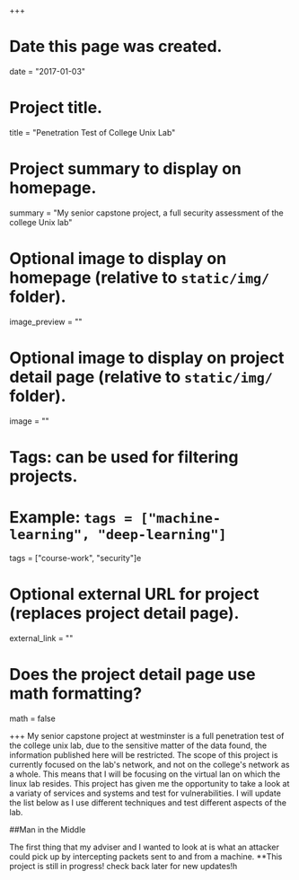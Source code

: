 +++
# Date this page was created.
date = "2017-01-03"

# Project title.
title = "Penetration Test of College Unix Lab"

# Project summary to display on homepage.
summary = "My senior capstone project, a full security assessment of the college Unix lab" 

# Optional image to display on homepage (relative to `static/img/` folder).
image_preview = ""

# Optional image to display on project detail page (relative to `static/img/` folder).
image = ""

# Tags: can be used for filtering projects.
# Example: `tags = ["machine-learning", "deep-learning"]`
tags = ["course-work", "security"]e

# Optional external URL for project (replaces project detail page).
external_link = ""

# Does the project detail page use math formatting?
math = false

+++
My senior capstone project at westminster is a full penetration test of the college unix lab, due to the sensitive matter of the data found, the information published here will be restricted. The scope of this project is currently focused on the lab's network, and not on the college's network as a whole. This means that I will be focusing on the virtual lan on which the linux lab resides. This project has given me the opportunity to take a look at a variaty of services and systems and test for vulnerabilities. I will update the list below as I use different techniques and test different aspects of the lab.

##Man in the Middle

The first thing that my adviser and I wanted to look at is what an attacker could pick up by intercepting packets sent to and from a machine. 
**This project is still in progress! check back later for new updates!h
